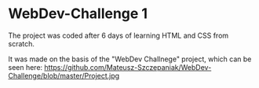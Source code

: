 # WebDev-Challenge 1

The project was coded after 6 days of learning HTML and CSS from scratch.

It was made on the basis of the "WebDev Challnege" project, which can be seen here: https://github.com/Mateusz-Szczepaniak/WebDev-Challenge/blob/master/Project.jpg
